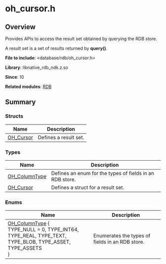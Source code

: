 # oh_cursor.h


## Overview

Provides APIs to access the result set obtained by querying the RDB store.

A result set is a set of results returned by **query()**.

**File to include**: <database/rdb/oh_cursor.h>

**Library**: libnative_rdb_ndk.z.so

**Since**: 10

**Related modules**: [RDB](_r_d_b.md)


## Summary


### Structs

| Name| Description|
| -------- | -------- |
| [OH_Cursor](_o_h___cursor.md) | Defines a result set. |


### Types

| Name| Description|
| -------- | -------- |
| [OH_ColumnType](_r_d_b.md#oh_columntype) | Defines an enum for the types of fields in an RDB store. |
| [OH_Cursor](_r_d_b.md#oh_cursor) | Defines a struct for a result set. |


### Enums

| Name| Description|
| -------- | -------- |
| [OH_ColumnType](_r_d_b.md#oh_columntype-1) {<br>TYPE_NULL = 0, TYPE_INT64, TYPE_REAL, TYPE_TEXT,<br>TYPE_BLOB, TYPE_ASSET, TYPE_ASSETS<br>} | Enumerates the types of fields in an RDB store. |
